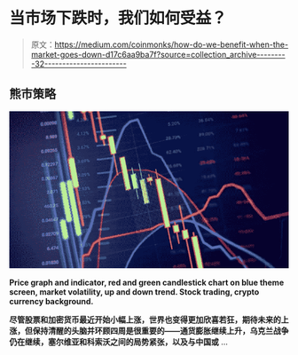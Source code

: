 # 当市场下跌时，我们如何受益？

> 原文：<https://medium.com/coinmonks/how-do-we-benefit-when-the-market-goes-down-d17c6aa9ba7f?source=collection_archive---------32----------------------->

## 熊市策略

![](img/357833028410fe01e974d5bae2744cec.png)

**Price graph and indicator, red and green candlestick chart on blue theme screen, market volatility, up and down trend. Stock trading, crypto currency background.**

**尽管股票和加密货币最近开始小幅上涨，世界也变得更加欣喜若狂，期待未来的上涨，但保持清醒的头脑并环顾四周是很重要的——通货膨胀继续上升，乌克兰战争仍在继续，塞尔维亚和科索沃之间的局势紧张，以及与中国或** …